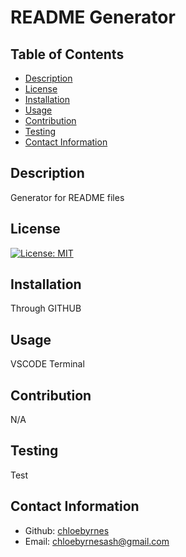# README Generator
  ## Table of Contents
  - [Description](#description)
  - [License](#license)
  - [Installation](#installation)
  - [Usage](#usage)
  - [Contribution](#contribution)
  - [Testing](#testing)
  - [Contact Information](#contact-information)

  ## Description
  Generator for README files
  ## License
  [![License: MIT](https://img.shields.io/badge/License-MIT-yellow.svg)](https://opensource.org/licenses/MIT)
  ## Installation
  Through GITHUB
  ## Usage
  VSCODE Terminal
  ## Contribution
  N/A
  ## Testing
  Test
  ## Contact Information
  - Github: [chloebyrnes](https://github.com/chloebyrnes)
  - Email: [chloebyrnesash@gmail.com](mailto:user@example.com)

